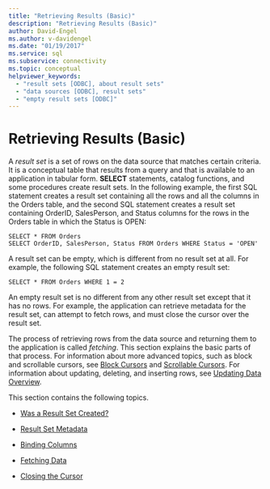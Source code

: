```yaml
---
title: "Retrieving Results (Basic)"
description: "Retrieving Results (Basic)"
author: David-Engel
ms.author: v-davidengel
ms.date: "01/19/2017"
ms.service: sql
ms.subservice: connectivity
ms.topic: conceptual
helpviewer_keywords:
  - "result sets [ODBC], about result sets"
  - "data sources [ODBC], result sets"
  - "empty result sets [ODBC]"
---
```

# Retrieving Results (Basic)
A *result set* is a set of rows on the data source that matches certain criteria. It is a conceptual table that results from a query and that is available to an application in tabular form. **SELECT** statements, catalog functions, and some procedures create result sets. In the following example, the first SQL statement creates a result set containing all the rows and all the columns in the Orders table, and the second SQL statement creates a result set containing OrderID, SalesPerson, and Status columns for the rows in the Orders table in which the Status is OPEN:  
  
```  
SELECT * FROM Orders  
SELECT OrderID, SalesPerson, Status FROM Orders WHERE Status = 'OPEN'  
```  
  
 A result set can be empty, which is different from no result set at all. For example, the following SQL statement creates an empty result set:  
  
```  
SELECT * FROM Orders WHERE 1 = 2  
```  
  
 An empty result set is no different from any other result set except that it has no rows. For example, the application can retrieve metadata for the result set, can attempt to fetch rows, and must close the cursor over the result set.  
  
 The process of retrieving rows from the data source and returning them to the application is called *fetching*. This section explains the basic parts of that process. For information about more advanced topics, such as block and scrollable cursors, see [Block Cursors](../../../odbc/reference/develop-app/block-cursors.md) and [Scrollable Cursors](../../../odbc/reference/develop-app/scrollable-cursors.md). For information about updating, deleting, and inserting rows, see [Updating Data Overview](../../../odbc/reference/develop-app/updating-data-overview.md).  
  
 This section contains the following topics.  
  
-   [Was a Result Set Created?](../../../odbc/reference/develop-app/was-a-result-set-created.md)  
  
-   [Result Set Metadata](../../../odbc/reference/develop-app/result-set-metadata.md)  
  
-   [Binding Columns](../../../odbc/reference/develop-app/binding-columns.md)  
  
-   [Fetching Data](../../../odbc/reference/develop-app/fetching-data.md)  
  
-   [Closing the Cursor](../../../odbc/reference/develop-app/closing-the-cursor.md)
